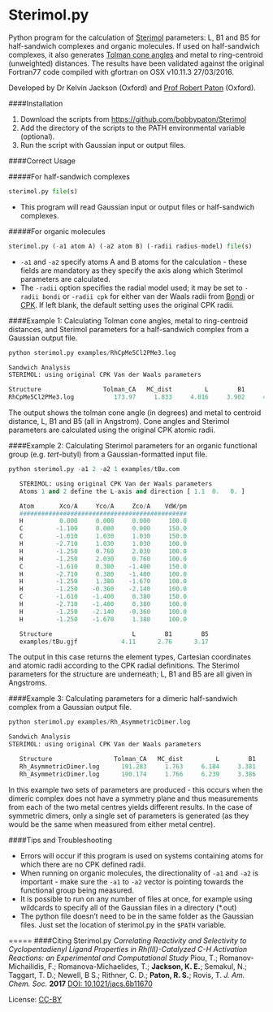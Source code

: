 Sterimol.py
=====

Python program for the calculation of [Sterimol](http://www.ccl.net/cca/software/SOURCES/FORTRAN/STERIMOL/) parameters: L, B1 and B5 for half-sandwich complexes and organic molecules. If used on half-sandwich complexes, it also generates [Tolman cone angles](https://en.wikipedia.org/wiki/Ligand_cone_angle) and metal to ring-centroid (unweighted) distances. The results have been validated against the original Fortran77 code compiled with gfortran on OSX v10.11.3 27/03/2016.

Developed by Dr Kelvin Jackson (Oxford) and [Prof Robert Paton](http://paton.chem.ox.ac.uk) (Oxford).



####Installation
1. Download the scripts from https://github.com/bobbypaton/Sterimol
2. Add the directory of the scripts to the PATH environmental variable (optional).  
3.	Run the script with Gaussian input or output files.

####Correct Usage

#####For half-sandwich complexes

```python
sterimol.py file(s)
```
* This program will read Gaussian input or output files or half-sandwich complexes.


#####For organic molecules

```python
sterimol.py (-a1 atom A) (-a2 atom B) (-radii radius-model) file(s)
```
* `-a1` and `-a2` specify atoms A and B atoms for the calculation - these fields are mandatory as they specify the axis along which Sterimol parameters are calculated.
* The `-radii` option specifies the radial model used; it may be set to `-radii bondi` or `-radii cpk` for either van der Waals radii from [Bondi](http://pubs.acs.org/doi/abs/10.1021/j100785a001) or [CPK](https://en.wikipedia.org/wiki/Space-filling_model). If left blank, the default setting uses the original CPK radii.


####Example 1:
Calculating Tolman cone angles, metal to ring-centroid distances, and Sterimol parameters for a half-sandwich complex from a Gaussian output file.

```python
python sterimol.py examples/RhCpMe5Cl2PMe3.log

Sandwich Analysis
STERIMOL: using original CPK Van der Waals parameters

Structure                 Tolman_CA   MC_dist         L        B1        B5
RhCpMe5Cl2PMe3.log           173.97     1.833     4.016     3.902     4.304


```

The output shows the tolman cone angle (in degrees) and metal to centroid distance, L, B1 and B5 (all in Angstrom). Cone angles and Sterimol parameters are calculated using the original CPK atomic radii. 

####Example 2:
Calculating Sterimol parameters for an organic functional group (e.g. *tert*-butyl) from a Gaussian-formatted input file.

```python
python sterimol.py -a1 2 -a2 1 examples/tBu.com

   STERIMOL: using original CPK Van der Waals parameters
   Atoms 1 and 2 define the L-axis and direction [ 1.1  0.   0. ]

   Atom       Xco/A     Yco/A     Zco/A    VdW/pm
   ##############################################
   H          0.000     0.000     0.000     100.0
   C         -1.100     0.000     0.000     150.0
   C         -1.610     1.030     1.030     150.0
   H         -2.710     1.030     1.030     100.0
   H         -1.250     0.760     2.030     100.0
   H         -1.250     2.030     0.760     100.0
   C         -1.610     0.380    -1.400     150.0
   H         -2.710     0.380    -1.400     100.0
   H         -1.250     1.380    -1.670     100.0
   H         -1.250    -0.360    -2.140     100.0
   C         -1.610    -1.400     0.380     150.0
   H         -2.710    -1.400     0.380     100.0
   H         -1.250    -2.140    -0.360     100.0
   H         -1.250    -1.670     1.380     100.0

   Structure                      L        B1        B5
   examples/tBu.gjf            4.11      2.76      3.17

```

The output in this case returns the element types, Cartesian coordinates and atomic radii according to the CPK radial definitions. The Sterimol parameters for the structure are underneath; L, B1 and B5 are all given in Angstroms.

####Example 3:
Calculating parameters for a dimeric half-sandwich complex from a Gaussian output file.

```python
python sterimol.py examples/Rh_AsymmetricDimer.log

Sandwich Analysis
STERIMOL: using original CPK Van der Waals parameters

   Structure                 Tolman_CA   MC_dist         L        B1        B5
   Rh_AsymmetricDimer.log      191.283     1.763     6.184     3.381     5.607
   Rh_AsymmetricDimer.log      190.174     1.766     6.239     3.386     5.608

```

In this example two sets of parameters are produced - this occurs when the dimeric complex does not have a symmetry plane and thus measurements from each of the two metal centres yields different results. In the case of symmetric dimers, only a single set of parameters is generated (as they would be the same when measured from either metal centre).


####Tips and Troubleshooting
* Errors will occur if this program is used on systems containing atoms for which there are no CPK defined radii.
* When running on organic molecules, the directionality of `-a1` and `-a2` is important - make sure the `-a1` to `-a2` vector is pointing towards the functional group being measured.
* It is possible to run on any number of files at once, for example using wildcards to specify all of the Gaussian files in a directory (*.out)
* The python file doesn’t need to be in the same folder as the Gaussian files. Just set the location of sterimol.py in the `$PATH` variable.

=====
####Citing Sterimol.py
*Correlating Reactivity and Selectivity to Cyclopentadienyl Ligand Properties in Rh(III)-Catalyzed C-H Activation Reactions: an Experimental and Computational Study* Piou, T.; Romanov-Michailidis, F.; Romanova-Michaelides, T.; **Jackson, K. E.**; Semakul, N.; Taggart, T. D.; Newell, B S.; Rithner, C. D.; **Paton, R. S.**; Rovis, T. *J. Am. Chem. Soc.* **2017** [DOI: 10.1021/jacs.6b11670](http://dx.doi.org/10.1021/jacs.6b11670)


License: [CC-BY](https://creativecommons.org/licenses/by/3.0/)


